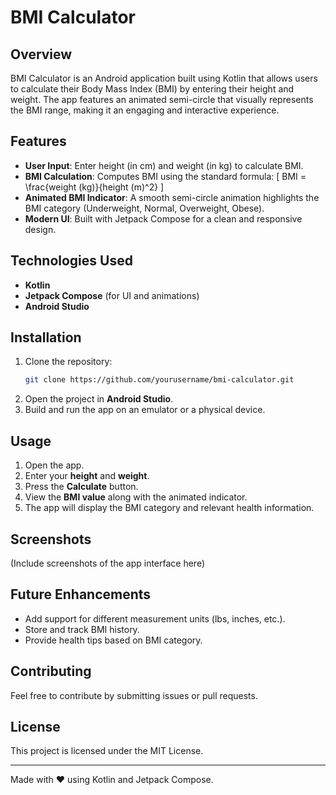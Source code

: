 # BMI Calculator

## Overview
BMI Calculator is an Android application built using Kotlin that allows users to calculate their Body Mass Index (BMI) by entering their height and weight. The app features an animated semi-circle that visually represents the BMI range, making it an engaging and interactive experience.

## Features
- **User Input**: Enter height (in cm) and weight (in kg) to calculate BMI.
- **BMI Calculation**: Computes BMI using the standard formula:
  \[ BMI = \frac{weight (kg)}{height (m)^2} \]
- **Animated BMI Indicator**: A smooth semi-circle animation highlights the BMI category (Underweight, Normal, Overweight, Obese).
- **Modern UI**: Built with Jetpack Compose for a clean and responsive design.

## Technologies Used
- **Kotlin**
- **Jetpack Compose** (for UI and animations)
- **Android Studio**

## Installation
1. Clone the repository:
   ```sh
   git clone https://github.com/yourusername/bmi-calculator.git
   ```
2. Open the project in **Android Studio**.
3. Build and run the app on an emulator or a physical device.

## Usage
1. Open the app.
2. Enter your **height** and **weight**.
3. Press the **Calculate** button.
4. View the **BMI value** along with the animated indicator.
5. The app will display the BMI category and relevant health information.

## Screenshots
(Include screenshots of the app interface here)

## Future Enhancements
- Add support for different measurement units (lbs, inches, etc.).
- Store and track BMI history.
- Provide health tips based on BMI category.

## Contributing
Feel free to contribute by submitting issues or pull requests.

## License
This project is licensed under the MIT License.

---
Made with ❤️ using Kotlin and Jetpack Compose.

